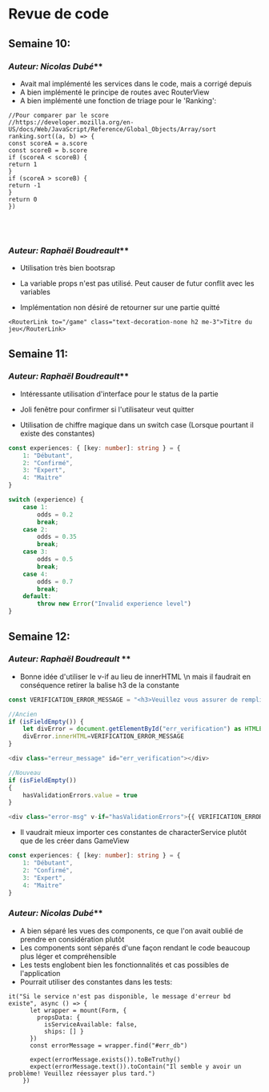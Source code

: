 # **Revue de code**

## Semaine 10:

### *Auteur: Nicolas Dubé***

* Avait mal implémenté les services dans le code, mais a corrigé depuis<br />
* A bien implémenté le principe de routes avec RouterView<br />
* A bien implémenté une fonction de triage pour le 'Ranking':

```
//Pour comparer par le score
//https://developer.mozilla.org/en-US/docs/Web/JavaScript/Reference/Global_Objects/Array/sort
ranking.sort((a, b) => {
const scoreA = a.score
const scoreB = b.score
if (scoreA < scoreB) {
return 1
}
if (scoreA > scoreB) {
return -1
}
return 0
})
```

<br/>
<br/>

### *Auteur: Raphaël Boudreault***

* Utilisation très bien bootsrap 

* La variable props n'est pas utilisé. Peut causer de futur conflit avec les variables

* Implémentation non désiré de retourner sur une partie quitté

```vue
<RouterLink to="/game" class="text-decoration-none h2 me-3">Titre du jeu</RouterLink>
```



## Semaine 11:

### *Auteur: Raphaël Boudreault***

* Intéressante utilisation d'interface pour le status de la partie

* Joli fenêtre pour confirmer si l'utilisateur veut quitter

* Utilisation de chiffre magique dans un switch case
    (Lorsque pourtant il existe des constantes)
```ts
const experiences: { [key: number]: string } = {
    1: "Débutant",
    2: "Confirmé",
    3: "Expert",
    4: "Maitre"
}

switch (experience) {
    case 1:
        odds = 0.2
        break;
    case 2:
        odds = 0.35
        break;
    case 3:
        odds = 0.5
        break;
    case 4:
        odds = 0.7
        break;
    default:
        throw new Error("Invalid experience level")
}
```

## Semaine 12:

### *Auteur: Raphaël Boudreault* **

* Bonne idée d'utiliser le v-if au lieu de innerHTML
\n mais il faudrait en conséquence retirer la balise h3 de la constante

```ts
const VERIFICATION_ERROR_MESSAGE = "<h3>Veuillez vous assurer de remplir tous les champs.</h3>"

//Ancien
if (isFieldEmpty()) {
    let divError = document.getElementById("err_verification") as HTMLElement
    divError.innerHTML=VERIFICATION_ERROR_MESSAGE
}

<div class="erreur_message" id="err_verification"></div>

//Nouveau
if (isFieldEmpty()) 
{
    hasValidationErrors.value = true
}

<div class="error-msg" v-if="hasValidationErrors">{{ VERIFICATION_ERROR_MESSAGE }}</div>
```

* Il vaudrait mieux importer ces constantes de characterService plutôt que de les créer dans GameView

```ts
const experiences: { [key: number]: string } = {
    1: "Débutant",
    2: "Confirmé",
    3: "Expert",
    4: "Maitre"
}
```

### *Auteur: Nicolas Dubé***

* A bien séparé les vues des components, ce que l'on avait oublié de prendre en considération plutôt<br />
* Les components sont séparés d'une façon rendant le code beaucoup plus léger et compréhensible<br />
* Les tests englobent bien les fonctionnalités et cas possibles de l'application <br />
* Pourrait utiliser des constantes dans les tests:

```
it("Si le service n'est pas disponible, le message d'erreur bd existe", async () => {
      let wrapper = mount(Form, {
        propsData: { 
          isServiceAvailable: false, 
          ships: [] }
      })
      const errorMessage = wrapper.find("#err_db")
      
      expect(errorMessage.exists()).toBeTruthy()
      expect(errorMessage.text()).toContain("Il semble y avoir un problème! Veuillez réessayer plus tard.")
    })
```